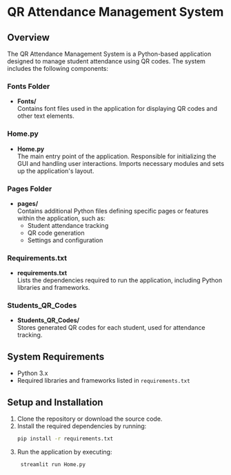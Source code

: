 # QR Attendance Management System

## Overview

The QR Attendance Management System is a Python-based application designed to manage student attendance using QR codes. The system includes the following components:

### Fonts Folder

- **Fonts/**  
  Contains font files used in the application for displaying QR codes and other text elements.

### Home.py

- **Home.py**  
  The main entry point of the application. Responsible for initializing the GUI and handling user interactions. Imports necessary modules and sets up the application's layout.

### Pages Folder

- **pages/**  
  Contains additional Python files defining specific pages or features within the application, such as:
  - Student attendance tracking
  - QR code generation
  - Settings and configuration

### Requirements.txt

- **requirements.txt**  
  Lists the dependencies required to run the application, including Python libraries and frameworks.

### Students_QR_Codes

- **Students_QR_Codes/**  
  Stores generated QR codes for each student, used for attendance tracking.

## System Requirements

- Python 3.x
- Required libraries and frameworks listed in `requirements.txt`

## Setup and Installation

1. Clone the repository or download the source code.
2. Install the required dependencies by running:
   ```bash
   pip install -r requirements.txt
3. Run the application by executing:
   ```bash
    streamlit run Home.py

